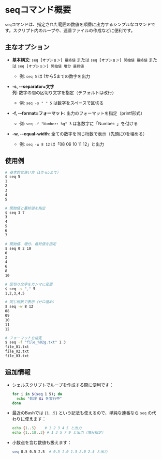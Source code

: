 # seqコマンド概要

`seq`コマンドは、指定された範囲の数値を順番に出力するシンプルなコマンドです。スクリプト内のループや、連番ファイルの作成などに便利です。

## 主なオプション

- **基本構文**: `seq [オプション] 最終値` または `seq [オプション] 開始値 最終値` または `seq [オプション] 開始値 増分 最終値`
  - 例: `seq 5` は 1から5までの数字を出力

- **-s, --separator=文字列**: 数字の間の区切り文字を指定（デフォルトは改行）
  - 例: `seq -s " " 5` は数字をスペースで区切る

- **-f, --format=フォーマット**: 出力のフォーマットを指定（printf形式）
  - 例: `seq -f "Number: %g" 3` は各数字に「Number: 」を付ける

- **-w, --equal-width**: 全ての数字を同じ桁数で表示（先頭に0を埋める）
  - 例: `seq -w 8 12` は「08 09 10 11 12」と出力

## 使用例

```bash
# 基本的な使い方（1から5まで）
$ seq 5
1
2
3
4
5

# 開始値と最終値を指定
$ seq 3 7
3
4
5
6
7

# 開始値、増分、最終値を指定
$ seq 0 2 10
0
2
4
6
8
10

# 区切り文字をカンマに変更
$ seq -s "," 5
1,2,3,4,5

# 同じ桁数で表示（ゼロ埋め）
$ seq -w 8 12
08
09
10
11
12

# フォーマットを指定
$ seq -f "file_%02g.txt" 1 3
file_01.txt
file_02.txt
file_03.txt
```

## 追加情報

- シェルスクリプトでループを作成する際に便利です：
  ```bash
  for i in $(seq 1 5); do
    echo "処理 $i を実行中"
  done
  ```

- 最近のBashでは `{1..5}` という記法も使えるので、単純な連番なら `seq` の代わりに使えます：
  ```bash
  echo {1..5}    # 1 2 3 4 5 と出力
  echo {1..10..2} # 1 3 5 7 9 と出力（増分指定）
  ```

- 小数点を含む数値も扱えます：
  ```bash
  seq 0.5 0.5 2.5  # 0.5 1.0 1.5 2.0 2.5 と出力
  ```